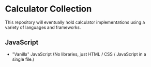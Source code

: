 # Calculator Collection

This repository will eventually hold calculator implementations using a variety of languages and frameworks.

## JavaScript

* "Vanilla" JavaScript (No libraries, just HTML / CSS / JavaScript in a single file.)

